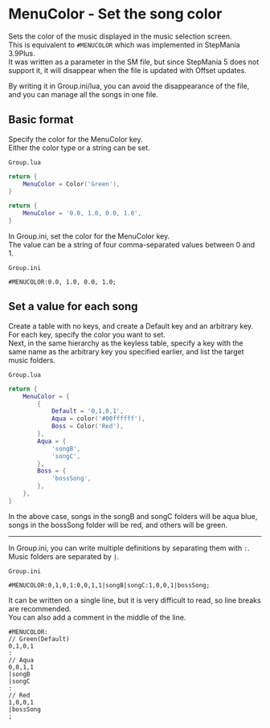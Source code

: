 # MenuColor - Set the song color

Sets the color of the music displayed in the music selection screen.  
This is equivalent to `#MENUCOLOR` which was implemented in StepMania 3.9Plus.  
It was written as a parameter in the SM file, but since StepMania 5 does not support it, it will disappear when the file is updated with Offset updates.

By writing it in Group.ini/lua, you can avoid the disappearance of the file, and you can manage all the songs in one file.

## Basic format

Specify the color for the MenuColor key.  
Either the color type or a string can be set.

`Group.lua`
```Lua
return {
    MenuColor = Color('Green'),
}
```

```Lua
return {
    MenuColor = '0.0, 1.0, 0.0, 1.0',
}
```

In Group.ini, set the color for the MenuColor key.  
The value can be a string of four comma-separated values between 0 and 1.

`Group.ini`
```Plain Text
#MENUCOLOR:0.0, 1.0, 0.0, 1.0;
```

## Set a value for each song

Create a table with no keys, and create a Default key and an arbitrary key.  
For each key, specify the color you want to set.  
Next, in the same hierarchy as the keyless table, specify a key with the same name as the arbitrary key you specified earlier, and list the target music folders.

`Group.lua`
```Lua
return {
    MenuColor = {
        {
            Default = '0,1,0,1',
            Aqua = color('#00ffffff'),
            Boss = Color('Red'),
        },
        Aqua = {
            'songB',
            'songC',
        },
        Boss = {
            'bossSong',
        },
    },
}
```
In the above case, songs in the songB and songC folders will be aqua blue, songs in the bossSong folder will be red, and others will be green.

---
In Group.ini, you can write multiple definitions by separating them with `:`. Music folders are separated by `|`.  

`Group.ini`
```Plain Text
#MENUCOLOR:0,1,0,1:0,0,1,1|songB|songC:1,0,0,1|bossSong;
```
It can be written on a single line, but it is very difficult to read, so line breaks are recommended.  
You can also add a comment in the middle of the line.

```Plain Text
#MENUCOLOR:
// Green(Default)
0,1,0,1
:
// Aqua
0,0,1,1
|songB
|songC
:
// Red
1,0,0,1
|bossSong
;
```

